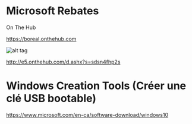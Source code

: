# Microsoft Rebates

On The Hub

https://boreal.onthehub.com


![alt tag](https://raw.githubusercontent.com/CollegeBoreal/Tutoriels/master/7.Microsoft/IMAGINE.png)

http://e5.onthehub.com/d.ashx?s=sdsn4fhp2s

# Windows Creation Tools (Créer une clé USB bootable)

https://www.microsoft.com/en-ca/software-download/windows10
